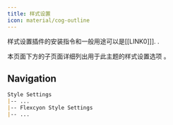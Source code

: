 ```yaml
---
title: 样式设置
icon: material/cog-outline
---
```


样式设置插件的安装指令和一般用途可以是[[LINK0]]].
.

本页面下方的子页面详细列出用于此主题的样式设置选项 。


## Navigation
```md
Style Settings
|-- ...
|-- Flexcyon Style Settings
|-- ...
```